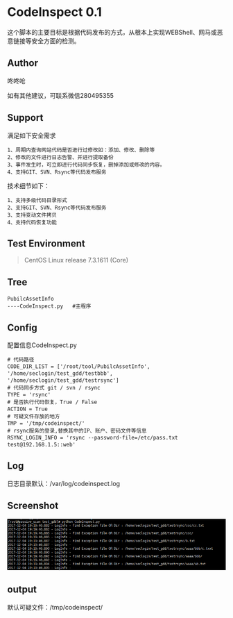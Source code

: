# CodeInspect 0.1

这个脚本的主要目标是根据代码发布的方式，从根本上实现WEBShell、网马或恶意链接等安全方面的检测。

## Author ##
咚咚呛 

如有其他建议，可联系微信280495355

## Support ##

满足如下安全需求

	1、周期内查询网站代码是否进行过修改如：添加、修改、删除等
	2、修改的文件进行日志告警、并进行提取备份
	3、事件发生时，可立即进行代码同步恢复，删掉添加或修改的内容。
	4、支持GIT、SVN、Rsync等代码发布服务

技术细节如下：

	1、支持多级代码目录形式
	2、支持GIT、SVN、Rsync等代码发布服务
	3、支持变动文件拷贝
	4、支持代码恢复功能


## Test Environment ##

>CentOS Linux release 7.3.1611 (Core)

## Tree ##

	PubilcAssetInfo
	----CodeInspect.py   #主程序
	

## Config ##

配置信息CodeInspect.py

	# 代码路径
	CODE_DIR_LIST = ['/root/tool/PubilcAssetInfo', '/home/seclogin/test_gdd/testbbb', '/home/seclogin/test_gdd/testrsync']
	# 代码同步方式 git / svn / rsync
	TYPE = 'rsync'
	# 是否执行代码恢复，True / False
	ACTION = True
	# 可疑文件存放的地方
	TMP = '/tmp/codeinspect/'
	# rsync服务的登录,替换其中的IP、账户、密码文件等信息
	RSYNC_LOGIN_INFO = 'rsync --password-file=/etc/pass.txt test@192.168.1.5::web'

## Log ##

日志目录默认：/var/log/codeinspect.log


## Screenshot ##

![Screenshot](pic/111.png)

## output ##

默认可疑文件：/tmp/codeinspect/
